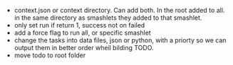 * context.json or context directory. Can add both. In the root added to all. in the same directory as smashlets they added to that smashlet.
* only set run if return 1, success not on failed
* add a force flag to run all, or specific smashlet
* change the tasks into data files, json or python, with a priorty so we can output them in better order wheil bilding TODO.
* move todo to root folder
